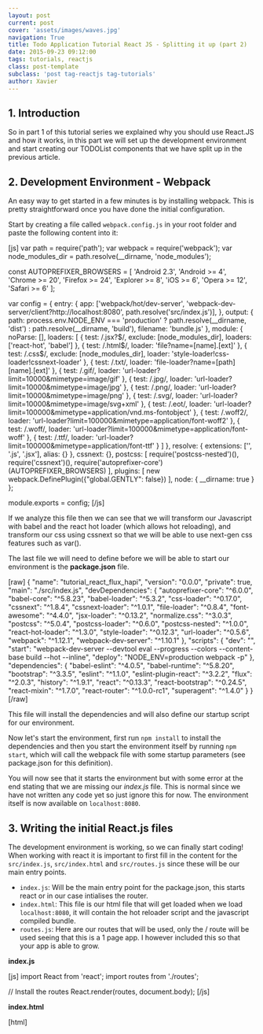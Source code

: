 ```yaml
---
layout: post
current: post
cover: 'assets/images/waves.jpg'
navigation: True
title: Todo Application Tutorial React JS - Splitting it up (part 2)
date: 2015-09-23 09:12:00
tags: tutorials, reactjs
class: post-template
subclass: 'post tag-reactjs tag-tutorials'
author: Xavier
---
```


## 1. Introduction
So in part 1 of this tutorial series we explained why you should use React.JS and how it works, in this part we will set up the development environment and start creating our TODOList components that we have split up in the previous article.

## 2. Development Environment - Webpack
An easy way to get started in a few minutes is by installing webpack. This is pretty straightforward once you have done the initial configuration.

Start by creating a file called `webpack.config.js` in your root folder and paste the following content into it:

[js]
var path = require('path');
var webpack = require('webpack');
var node_modules_dir = path.resolve(__dirname, 'node_modules');

const AUTOPREFIXER_BROWSERS = [
'Android 2.3',
'Android >= 4',
'Chrome >= 20',
'Firefox >= 24',
'Explorer >= 8',
'iOS >= 6',
'Opera >= 12',
'Safari >= 6'
];

var config = {
entry: {
app: ['webpack/hot/dev-server', 'webpack-dev-server/client?http://localhost:8080', path.resolve('src/index.js')],
},
output: {
path: process.env.NODE_ENV === 'production' ? path.resolve(__dirname, 'dist') : path.resolve(__dirname, 'build'),
filename: 'bundle.js'
},
module: {
noParse: [],
loaders: [
{
test: /.jsx?$/,
exclude: [node_modules_dir],
loaders: ['react-hot', 'babel']
},
{
test: /.html$/,
loader: 'file?name=[name].[ext]'
},
{
test: /.css$/,
exclude: [node_modules_dir],
loader: 'style-loader!css-loader!cssnext-loader'
},
{
test: /.txt/,
loader: 'file-loader?name=[path][name].[ext]'
},
{
test: /.gif/,
loader: 'url-loader?limit=10000&mimetype=image/gif'
},
{
test: /.jpg/,
loader: 'url-loader?limit=10000&mimetype=image/jpg'
},
{
test: /.png/,
loader: 'url-loader?limit=10000&mimetype=image/png'
},
{
test: /.svg/,
loader: 'url-loader?limit=10000&mimetype=image/svg+xml'
},
{
test: /.eot/,
loader: 'url-loader?limit=100000&mimetype=application/vnd.ms-fontobject'
},
{
test: /.woff2/,
loader: 'url-loader?limit=100000&mimetype=application/font-woff2'
},
{
test: /.woff/,
loader: 'url-loader?limit=100000&mimetype=application/font-woff'
},
{
test: /.ttf/,
loader: 'url-loader?limit=100000&mimetype=application/font-ttf'
}
]
},
resolve: {
extensions: ['', '.js', '.jsx'],
alias: {}
},
cssnext: {},
postcss: [
require('postcss-nested')(),
require('cssnext')(),
require('autoprefixer-core')(AUTOPREFIXER_BROWSERS)
],
plugins: [
new webpack.DefinePlugin({"global.GENTLY": false})
],
node: {
__dirname: true
}
};

module.exports = config;
[/js]

If we analyze this file then we can see that we will transform our Javascript with babel and the react hot loader (which allows hot reloading), and transform our css using cssnext so that we will be able to use next-gen css features such as var().

The last file we will need to define before we will be able to start our environment is the **package.json** file.

[raw]
{
"name": "tutorial_react_flux_hapi",
"version": "0.0.0",
"private": true,
"main": "./src/index.js",
"devDependencies": {
"autoprefixer-core": "^6.0.0",
"babel-core": "^5.8.23",
"babel-loader": "^5.3.2",
"css-loader": "^0.17.0",
"cssnext": "^1.8.4",
"cssnext-loader": "^1.0.1",
"file-loader": "^0.8.4",
"font-awesome": "^4.4.0",
"jsx-loader": "^0.13.2",
"normalize.css": "^3.0.3",
"postcss": "^5.0.4",
"postcss-loader": "^0.6.0",
"postcss-nested": "^1.0.0",
"react-hot-loader": "^1.3.0",
"style-loader": "^0.12.3",
"url-loader": "^0.5.6",
"webpack": "^1.12.1",
"webpack-dev-server": "^1.10.1"
},
"scripts": {
"dev": "",
"start": "webpack-dev-server --devtool eval --progress --colors --content-base build --hot --inline",
"deploy": "NODE_ENV=production webpack -p"
},
"dependencies": {
"babel-eslint": "^4.0.5",
"babel-runtime": "^5.8.20",
"bootstrap": "^3.3.5",
"eslint": "^1.1.0",
"eslint-plugin-react": "^3.2.2",
"flux": "^2.0.3",
"history": "^1.9.1",
"react": "^0.13.3",
"react-bootstrap": "^0.24.5",
"react-mixin": "^1.7.0",
"react-router": "^1.0.0-rc1",
"superagent": "^1.4.0"
}
}
[/raw]

This file will install the dependencies and will also define our startup script for our environment.

Now let's start the environment, first run `npm install` to install the dependencies and then you start the environment itself by running `npm start`, which will call the webpack file with some startup parameters (see package.json for this definition).

You will now see that it starts the environment but with some error at the end stating that we are missing our *index.js* file. This is normal since we have not written any code yet so just ignore this for now. The environment itself is now available on `localhost:8080`.

## 3. Writing the initial React.js files
The development environment is working, so we can finally start coding! When working with react it is important to first fill in the content for the `src/index.js`, `src/index.html` and `src/routes.js` since these will be our main entry points.

* `index.js`: Will be the main entry point for the package.json, this starts react or in our case intialises the router.
* `index.html`: This file is our html file that will get loaded when we load `localhost:8080`, it will contain the hot reloader script and the javascript compiled bundle.
* `routes.js`: Here are our routes that will be used, only the / route will be used seeing that this is a 1 page app. I however included this so that your app is able to grow.

**index.js**

[js]
import React from 'react';
import routes from './routes';

// Install the routes
React.render(routes, document.body);
[/js]

**index.html**

[html]


<script>
<script>


[/html]

**routes.js**

[js]
import React from 'react/addons';
import { Router, Route, IndexRoute } from 'react-router';
import App from './components/App';
import TODOListPage from './components/pages/TODOList';

var routes = (





);

export default routes;
[/js]

## 4. Creating our Application component
The application is the mother of our components, it will load the page that we are trying to load and that was defined in the routes file. We can also use it to set the authentication state of a user if we got a login functionality.

To create this component, go to the App folder in src/components/App and create the 3 files that make a component (App.css, App.js, package.json).

Fill these in with the following content:

**package.json**

[raw]
{
"name": "App",
"private": true,
"version": "0.0.0",
"main": "./App.js"
}
[/raw]

**App.js**

[js]
import React, { PropTypes } from 'react';
import Router from 'react-router';
import './App.css';
var RouteHandler = Router.RouteHandler;

class App extends React.Component {
constructor(props) {
super(props);
}

render() {
return (
{this.props.children}

);
}
}

App.defaultProps = {

};

App.propTypes = {

};

export default App;
[/js]

**App.css (EMPTY)**

## 5. Testing the bootstrap
We start by creating our page, this way we are at least able to access our webpage. To do this, bootstrap a TODOList component in the `src/components/pages` folder. Now we will fill in the render function, here just return a new div element with as class the TODOListPage name.

For now we can put a HELLO WORLD string into the component so that we are able to test if it is all working nicely just as we want to. For that make your TODOListPage component look like this:

[js]
import React, { PropTypes } from 'react';

class TODOList extends React.Component {
constructor(props) {
super(props);
}

render() {
return (
HELLO WORLD

)
}
}

export default TODOList;
[/js]

When we now run `npm start` and navigate to `http://localhost:8080`, we will be presented with a nice HELLO WORLD body. Congratulations, we now got the initial bootstrap ready and we are able to start writing our TODOList components.

The part of writing the other TODOList components will be tackled in part 3.

